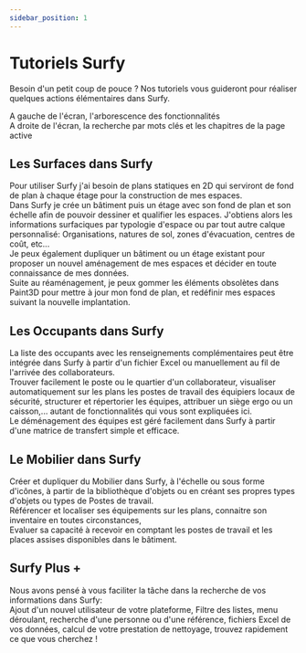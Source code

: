 ```yaml
---
sidebar_position: 1
---
```


# Tutoriels Surfy

Besoin d'un petit coup de pouce ? Nos tutoriels vous guideront pour réaliser quelques actions élémentaires dans Surfy.

A gauche de l'écran, l'arborescence des fonctionnalités<br />
A droite de l'écran, la recherche par mots clés et les chapitres de la page active<br />



## Les Surfaces dans Surfy

Pour utiliser Surfy j'ai besoin de plans statiques en 2D qui serviront de fond de plan à chaque étage pour la construction de mes espaces.<br />
Dans Surfy je crée un bâtiment puis un étage avec son fond de plan et son échelle afin de pouvoir dessiner et qualifier les espaces.
J'obtiens alors les informations surfaciques par typologie d'espace ou par tout autre calque personnalisé: Organisations, natures de sol, zones d'évacuation, centres de coût, etc...<br />
Je peux également dupliquer un bâtiment ou un étage existant pour proposer un nouvel aménagement de mes espaces et décider en toute connaissance de mes données.<br />
Suite au réaménagement, je peux gommer les éléments obsolètes dans Paint3D pour mettre à jour mon fond de plan, et redéfinir mes espaces suivant la nouvelle implantation.<br />

## Les Occupants dans Surfy

La liste des occupants avec les renseignements complémentaires peut être intégrée dans Surfy à partir d'un fichier Excel ou manuellement au fil de l'arrivée des collaborateurs.<br />
Trouver facilement le poste ou le quartier d'un collaborateur, visualiser automatiquement sur les plans les postes de travail des équipiers locaux de sécurité, structurer et répertorier les équipes, attribuer un siège ergo ou un caisson,... autant de fonctionnalités qui vous sont expliquées ici.<br />
Le déménagement des équipes est géré facilement dans Surfy à partir d'une matrice de transfert simple et efficace.<br />

## Le Mobilier dans Surfy

Créer et dupliquer du Mobilier dans Surfy, à l'échelle ou sous forme d'icônes, à partir de la bibliothèque d'objets ou en créant ses propres types d'objets ou types de Postes de travail.<br />
Référencer et localiser ses équipements sur les plans, connaitre son inventaire en toutes circonstances,<br />
Evaluer sa capacité à recevoir en comptant les postes de travail et les places assises disponibles dans le bâtiment.<br />

## Surfy Plus +

Nous avons pensé à vous faciliter la tâche dans la recherche de vos informations dans Surfy: <br />
Ajout d'un nouvel utilisateur de votre plateforme, Filtre des listes, menu déroulant, recherche d'une personne ou d'une référence, fichiers Excel de vos données, calcul de votre prestation de nettoyage, trouvez rapidement ce que vous cherchez !

